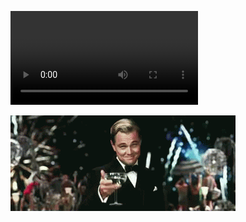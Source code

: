 ![Proyecto Laravel](https://github.com/Edo-Andres/archivos/blob/b5d7a983118a80610c131320be8d87b69d7f187a/LaravelFilament.mp4)

![](Leo.gif)
